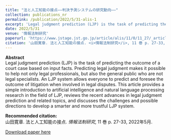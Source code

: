 ```yaml
---
title: "法と人工知能の接点――判決予測システムの研究動向――"
collection: publications_nr
permalink: /publication/2022/5/31-alis-1
excerpt: 'Legal judgment prediction (LJP) is the task of predicting the outcome of a court case based on input facts. Predicting legal judgment makes it possible to help not only legal professionals, but also the general public who are not legal specialists. An LJP system allows everyone to predict and foresee the outcome of litigation when involved in legal disputes. This article provides a simple introduction to artificial intelligence and natural language processing research in the field of LJP, reviews the recent advances in legal judgment prediction and related topics, and discusses the challenges and possible directions to develop a smarter and more trustful LJP system.'
date: 2022/5/31
venue: '情報法制研究'
paperurl: 'https://www.jstage.jst.go.jp/article/alis/11/0/11_27/_article/-char/ja'
citation: '山田寛章. 法と人工知能の接点. <i>情報法制研究</i>, 11 巻 p. 27-33, 2022年5月.'
---
```

**Abstract**   
Legal judgment prediction (LJP) is the task of predicting the outcome of a court case based on input facts. Predicting legal judgment makes it possible to help not only legal professionals, but also the general public who are not legal specialists. An LJP system allows everyone to predict and foresee the outcome of litigation when involved in legal disputes. This article provides a simple introduction to artificial intelligence and natural language processing research in the field of LJP, reviews the recent advances in legal judgment prediction and related topics, and discusses the challenges and possible directions to develop a smarter and more trustful LJP system.

**Recommended citation:**   
山田寛章. 法と人工知能の接点. <i>情報法制研究</i>, 11 巻 p. 27-33, 2022年5月.

<a href='https://www.jstage.jst.go.jp/article/alis/11/0/11_27/_article/-char/ja'>Download paper here</a>
